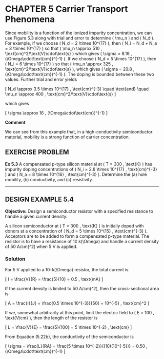 # CHAPTER 5 Carrier Transport Phenomena

Since mobility is a function of the ionized impurity concentration, we can use Figure 5.3 along with trial and error to determine \( \mu_n \) and \( N_d \). For example, if we choose \( N_d = 2 \times 10^{17} \), then \( N_i = N_d + N_a = 3 \times 10^{17} \) so that \( \mu_n \approx 510 \, \text{cm}^2/\text{V}\cdot\text{s} \) which gives \( \sigma = 8.16 \, (\Omega\cdot\text{cm})^{-1} \). If we choose \( N_d = 5 \times 10^{17} \), then \( N_i = 6 \times 10^{17} \) so that \( \mu_n \approx 325 \, \text{cm}^2/\text{V}\cdot\text{s} \), which gives \( \sigma = 20.8 \, (\Omega\cdot\text{cm})^{-1} \). The doping is bounded between these two values. Further trial and error yields

\[ N_d \approx 3.5 \times 10^{17} \, \text{cm}^{-3} \quad \text{and} \quad \mu_n \approx 400 \, \text{cm}^2/\text{V}\cdot\text{s} \]

which gives

\[ \sigma \approx 16 \, (\Omega\cdot\text{cm})^{-1} \]

**Comment**

We can see from this example that, in a high-conductivity semiconductor material, mobility is a strong function of carrier concentration.

## EXERCISE PROBLEM

**Ex 5.3** A compensated p-type silicon material at \( T = 300 \, \text{K} \) has impurity doping concentrations of \( N_i = 2.8 \times 10^{17} \, \text{cm}^{-3} \) and \( N_a = 8 \times 10^{16} \, \text{cm}^{-3} \). Determine the (a) hole mobility, (b) conductivity, and (c) resistivity.

----

## DESIGN EXAMPLE 5.4

**Objective:** Design a semiconductor resistor with a specified resistance to handle a given current density.

A silicon semiconductor at \( T = 300 \, \text{K} \) is initially doped with donors at a concentration of \( N_d = 5 \times 10^{15} \, \text{cm}^{-3} \). Acceptors are to be added to form a compensated p-type material. The resistor is to have a resistance of 10 k\(\Omega\) and handle a current density of 50 A/cm\(^2\) when 5 V is applied.

### Solution

For 5 V applied to a 10-k\(\Omega\) resistor, the total current is

\[ I = \frac{V}{R} = \frac{5}{10} = 0.5 \, \text{mA} \]

If the current density is limited to 50 A/cm\(^2\), then the cross-sectional area is

\[ A = \frac{I}{J} = \frac{0.5 \times 10^{-3}}{50} = 10^{-5} \, \text{cm}^2 \]

If we, somewhat arbitrarily at this point, limit the electric field to \( E = 100 \, \text{V/cm} \), then the length of the resistor is

\[ L = \frac{V}{E} = \frac{5}{100} = 5 \times 10^{-2} \, \text{cm} \]

From Equation (5.22b), the conductivity of the semiconductor is

\[ \sigma = \frac{L}{RA} = \frac{5 \times 10^{-2}}{(10)(10^{-5})} = 0.50 \, (\Omega\cdot\text{cm})^{-1} \]